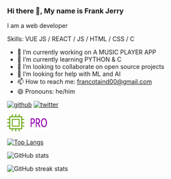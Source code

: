  
### Hi there 👋, My name is Frank Jerry
I am a web developer

Skills: VUE JS / REACT / JS / HTML / CSS / C

- 🔭 I’m currently working on A MUSIC PLAYER APP 
- 🌱 I’m currently learning PYTHON & C 
- 👯 I’m looking to collaborate on open source projects 
- 🤔 I’m looking for help with ML and AI 
- 📫 How to reach me: francotaind00@gmail.com 
- 😄 Pronouns: he/him 


[<img src='https://cdn.jsdelivr.net/npm/simple-icons@3.0.1/icons/github.svg' alt='github' height='40'>](https://github.com/francotaind)  [<img src='https://cdn.jsdelivr.net/npm/simple-icons@3.0.1/icons/twitter.svg' alt='twitter' height='40'>](https://twitter.com/francota_)  

<a href='https://docs.github.com/en/developers'><img src='https://raw.githubusercontent.com/acervenky/animated-github-badges/master/assets/devbadge.gif' width='40' height='40'></a> <a href='https://github.com/pricing'><img src='https://raw.githubusercontent.com/acervenky/animated-github-badges/master/assets/pro.gif' width='40' height='40'></a> 

[![Top Langs](https://github-readme-stats.vercel.app/api/top-langs/?username=francotaind)](https://github.com/anuraghazra/github-readme-stats)

![GitHub stats](https://github-readme-stats.vercel.app/api?username=francotaind&show_icons=true)  

![GitHub streak stats](https://streak-stats.demolab.com/?user=francotaind)  

